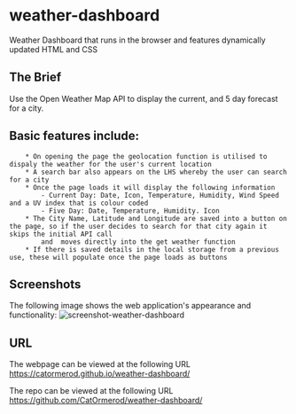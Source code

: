 
# weather-dashboard
Weather Dashboard that runs in the browser and features dynamically updated HTML and CSS

## The Brief

Use the Open Weather Map API to display the current, and 5 day forecast for a city.

## Basic features include:

```
    * On opening the page the geolocation function is utilised to dispaly the weather for the user's current location
    * A search bar also appears on the LHS whereby the user can search for a city
    * Once the page loads it will display the following information
        - Current Day: Date, Icon, Temperature, Humidity, Wind Speed and a UV index that is colour coded
        - Five Day: Date, Temperature, Humidity. Icon
    * The City Name, Latitude and Longitude are saved into a button on the page, so if the user decides to search for that city again it skips the initial API call 
        and  moves directly into the get weather function    
    * If there is saved details in the local storage from a previous use, these will populate once the page loads as buttons

```


## Screenshots

The following image shows the web application's appearance and functionality:
![screenshot-weather-dashboard](https://user-images.githubusercontent.com/78625200/114381381-67161200-9bce-11eb-8cab-aea542b2ef4d.png)



## URL
The webpage can be viewed at the following URL <https://catormerod.github.io/weather-dashboard/>

The repo can be viewed at the following URL <https://github.com/CatOrmerod/weather-dashboard/>
